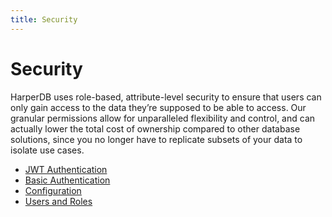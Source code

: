 ```yaml
---
title: Security
---
```


# Security

HarperDB uses role-based, attribute-level security to ensure that users can only gain access to the data they’re supposed to be able to access. Our granular permissions allow for unparalleled flexibility and control, and can actually lower the total cost of ownership compared to other database solutions, since you no longer have to replicate subsets of your data to isolate use cases.

* [JWT Authentication](./jwt-auth)
* [Basic Authentication](./basic-auth)
* [Configuration](./configuration)
* [Users and Roles](./users-and-roles)


